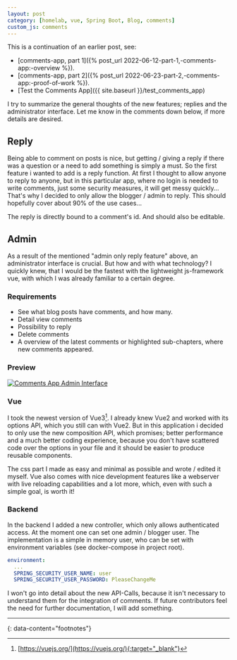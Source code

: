 ```yaml
---
layout: post
category: [homelab, vue, Spring Boot, Blog, comments]
custom_js: comments
---
```


This is a continuation of an earlier post, see:
* [comments-app, part 1]({% post_url 2022-06-12-part-1,-comments-app:-overview %}).
* [comments-app, part 2]({% post_url 2022-06-23-part-2,-comments-app:-proof-of-work %}).
* [Test the Comments App]({{ site.baseurl }}/test_comments_app)

I try to summarize the general thoughts of the new features; replies and the administrator interface. Let me know in the comments
down below, if more details are desired.

## Reply

Being able to comment on posts is nice, but getting / giving a reply if there was a question or a need to add something is simply  a must.
So the first feature i wanted to add is a reply function. At first I thought to allow anyone to reply to anyone, but
in this particular app, where no login is needed to write comments, just some security measures, it will get messy quickly...
That's why I decided to only allow the blogger / admin to reply. This should hopefully cover about 90% of the use cases...

The reply is directly bound to a comment's id. And should also be editable.

## Admin

As a result of the mentioned "admin only reply feature" above, an administrator interface is crucial. But how and with what technology?
I quickly knew, that I would be the fastest with the lightweight js-framework vue, with which I was already familiar to a certain degree.

### Requirements

* See what blog posts have comments, and how many.
* Detail view comments
* Possibility to reply
* Delete comments
* A overview of the latest comments or highlighted sub-chapters, where new comments appeared.

### Preview

[![Comments App Admin Interface](/assets/images/comments-admin.gif)](/assets/images/comments-admin.gif)

### Vue

I took the newest version of Vue3[^1]. I already knew Vue2 and worked with its options API, which you still can with Vue2. But in this application i decided to only use the new composition API, which promises; better performance and a much better coding experience, because you don't have scattered code over the options in your file and it should be easier to produce reusable components.

The css part I made as easy and minimal as possible and wrote / edited it myself. Vue also comes with nice development features like a
webserver with live reloading capabilities and a lot more, which, even with such a simple goal, is worth it!

### Backend

In the backend I added a new controller, which only allows authenticated access. At the moment one can set one admin / blogger user.
The implementation is a simple in memory user, who can be set with environment variables (see docker-compose in project root).

```yaml
environment:
  ...
  SPRING_SECURITY_USER_NAME: user
  SPRING_SECURITY_USER_PASSWORD: PleaseChangeMe
```

I won't go into detail about the new API-Calls, because it isn't necessary to understand them for the integration of comments.
If future contributors feel the need for further documentation, I will add something.


---
{: data-content="footnotes"}

[^1]: [https://vuejs.org/](https://vuejs.org/){:target="_blank"}
